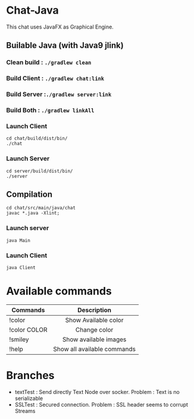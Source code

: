 # Chat-Java

This chat uses JavaFX as Graphical Engine.

## Builable Java (with Java9 jlink)

### Clean build : `./gradlew clean`

### Build Client : `./gradlew chat:link`

### Build Server :`./gradlew server:link`

### Build Both : `./gradlew linkAll`

### Launch Client
```
cd chat/build/dist/bin/
./chat
```

### Launch Server
```
cd server/build/dist/bin/
./server
```
## Compilation

```
cd chat/src/main/java/chat
javac *.java -Xlint;
```

### Launch server
```
java Main
```

### Launch Client
```
java Client
```

# Available commands

| Commands      | Description                 |
| ------------- |:---------------------------:|
| !color        | Show Available color        |
| !color COLOR  | Change color                |
| !smiley       | Show available images       |
| !help         | Show all available commands |

# Branches
 * textTest : Send directly Text Node over socker. Problem : Text is no serializable
 * SSLTest : Secured connection. Problem : SSL header seems to corrupt Streams
